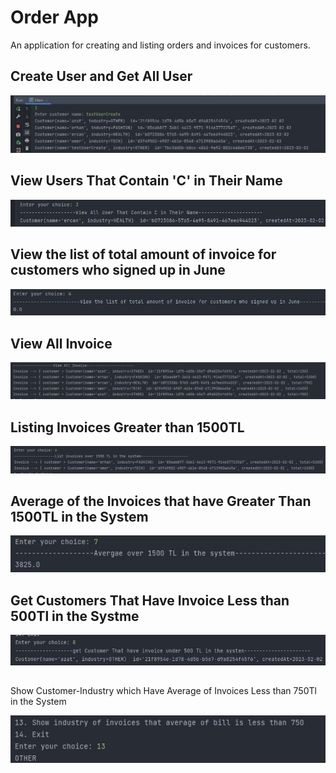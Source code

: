 # Order App 
An application for creating and listing orders and invoices for customers.

## Create User and Get All User

![](Orderapp/img/1.png)

##  View Users That Contain 'C' in Their Name

![](Orderapp/img/2.png)

## View the list of total amount of invoice for customers who signed up in June

![](Orderapp/img/3.png)


## View All Invoice

![](Orderapp/img/4.png)

## Listing Invoices Greater than 1500TL

![](Orderapp/img/5.png)

## Average of the Invoices that have Greater Than 1500TL in the System 

![](Orderapp/img/6.png)

## Get Customers That Have Invoice Less than 500Tl in the Systme

![](Orderapp/img/7.png)

##
Show Customer-Industry which Have Average of Invoices Less than 750Tl in the System

![](Orderapp/img/8.png)


